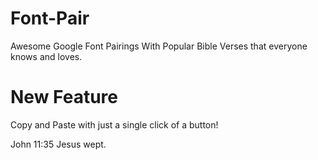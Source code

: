 # Font-Pair
Awesome Google Font Pairings
With Popular Bible Verses that everyone knows and loves.


# New Feature
Copy and Paste with just a single click of a button!

John 11:35
Jesus wept.
